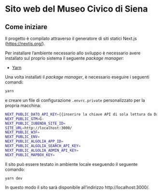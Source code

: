 # Sito web del Museo Civico di Siena

## Come iniziare

Il progetto è compilato attraverso il generatore di siti statici Next.js (https://nextjs.org/).

Per installare l’ambiente necessario allo sviluppo è necessario avere installato sul proprio sistema il seguente _package manager_:

- [Yarn](https://yarnpkg.com/)

Una volta installati il _package manager_, è necessario eseguire i seguenti comandi:

```sh
yarn
```

e creare un file di configurazione `.envrc.private` personalizzato per la propria macchina:

```sh
NEXT_PUBLIC_DATO_API_KEY={{inserire la chiave API di sola lettura da DatoCMS}}
NEXT_PUBLIC_GTM=G-
NEXT_PUBLIC_IUBENDA_SITE_ID=
SITE_URL=http://localhost:3000/
NEXT_PUBLIC_W3F=
NEXT_PUBLIC_ENV=
NEXT_PUBLIC_ALGOLIA_APP_ID=
NEXT_PUBLIC_ALGOLIA_SEARCH_API_KEY=
NEXT_PUBLIC_ALGOLIA_ADMIN_API_KEY=
NEXT_PUBLIC_MAPBOX_KEY=
```

Il sito può essere testato in ambiente locale eseguendo il seguente comando:

`yarn dev`

In questo modo il sito sarà disponibile all’indirizzo http://localhost:3000/.
